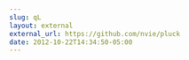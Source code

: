 ```yaml
---
slug: qL
layout: external
external_url: https://github.com/nvie/pluck
date: 2012-10-22T14:34:50-05:00
---
```

